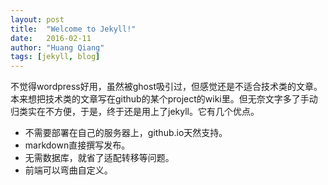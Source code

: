 ```yaml
---
layout: post
title:  "Welcome to Jekyll!"
date:   2016-02-11
author: "Huang Qiang"
tags: [jekyll, blog]
---
```


不觉得wordpress好用，虽然被ghost吸引过，但感觉还是不适合技术类的文章。本来想把技术类的文章写在github的某个project的wiki里。但无奈文字多了手动归类实在不方便，于是，终于还是用上了jekyll。它有几个优点。

* 不需要部署在自己的服务器上，github.io天然支持。
* markdown直接撰写发布。
* 无需数据库，就省了适配转移等问题。
* 前端可以弯曲自定义。
